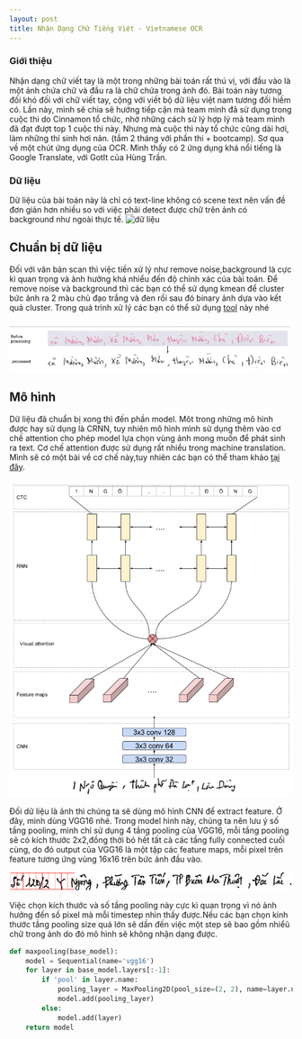 ```yaml
---
layout: post
title: Nhận Dạng Chữ Tiếng Việt - Vietnamese OCR
---
```

### Giới thiệu
Nhận dạng chữ viết tay là một trong những bài toán rất thú vị, với đầu vào là một ảnh chứa chữ và đầu ra là chữ chứa trong ảnh đó. Bài toán này tương đối khó đối với chữ viết tay, cộng với viết bộ dữ liệu việt nam tương đối hiếm có. Lần này, mình sẽ chia sẽ hướng tiếp cận mà team mình đã sử dụng trong cuộc thi do Cinnamon tổ chức, nhờ những cách sử lý hợp lý mà team mình đã đạt đượt top 1 cuộc thi này. Nhưng mà cuộc thì này tổ chức cũng dài hơi, làm những thí sinh hơi nản. (tầm 2 tháng với phần thi + bootcamp). Sơ qua về một chút ứng dụng của OCR. Mình thấy có 2 ứng dụng khá nổi tiếng là Google Translate, với GotIt của Hùng Trần.

### Dữ liệu
Dữ liệu của bài toán này là chỉ có text-line không có scene text nên vấn đề đơn giản hơn nhiều so với việc phải detect được chữ trên ảnh có background như ngoài thực tế. 
![dữ liệu]({{site.baseurl}}/images/ocr_dataset.png)


## Chuẩn bị dữ liệu
Đối với văn bản scan thì việc tiền xử lý như remove noise,background là cực kì quan trọng và ảnh hưởng khá nhiểu đến độ chính xác của bài toán. Để remove noise và background thì các bạn có thể sử dụng kmean để cluster bức ảnh ra 2 màu chủ đạo trắng và đen rồi sau đó binary ảnh dựa vào kết quả cluster. Trong quá trình xử lý các bạn có thể sử dụng [tool](https://github.com/mauvilsa/imgtxtenh) này nhé

<div class="img-div" markdown="0">
    <img src="/images/ocr_process_step.png" />
</div>

## Mô hình
Dữ liệu đã chuẩn bị xong thì đến phần model. Môt trong những mô hình được hay sử dụng là CRNN, tuy nhiên mô hình mình sử dụng thêm vào cơ chế attention cho phép model lựa chọn vùng ảnh mong muốn để phát sinh ra text. Cơ chế attention được sử dụng rất nhiều trong machine translation. Mình sẽ có một bài về cơ chế này,tuy nhiên các bạn có thể tham khảo [tại đây](http://www.wildml.com/2016/01/attention-and-memory-in-deep-learning-and-nlp/). 

<div class="img-div" markdown="0">
    <img src="/images/ocr_crnn.png" />
</div>

Đối dữ liệu là ảnh thì chúng ta sẽ dùng mô hình CNN để extract feature.  Ở đây, mình dùng VGG16 nhé. Trong model hình này, chúng ta nên lưu ý số tầng pooling, mình chỉ sử dụng 4 tầng pooling của VGG16, mỗi tầng pooling sẽ có kích thước 2x2,đồng thời bỏ hết tất cả các tầng fully connected cuối cùng, do đó output của VGG16 là một tập các feature maps, mỗi pixel trên feature tương ứng vùng 16x16 trên bức ảnh đầu vào. 

<div class="img-div" markdown="0">
    <img src="/images/ocr_pooling_size.png" />
</div>

Việc chọn kích thước và số tầng pooling này cực kì quan trọng vì nó ảnh hưởng đến số pixel mà mỗi timestep nhìn thấy được.Nếu các bạn chọn kính thước tầng pooling size quá lớn sẽ dần đến việc một step sẽ bao gồm nhiểũ chữ trong ảnh do đó mô hình sẽ không nhận dạng được.

```python
def maxpooling(base_model):
    model = Sequential(name='vgg16')
    for layer in base_model.layers[:-1]:
        if 'pool' in layer.name:
            pooling_layer = MaxPooling2D(pool_size=(2, 2), name=layer.name)
            model.add(pooling_layer)
        else:
            model.add(layer)
    return model
```

